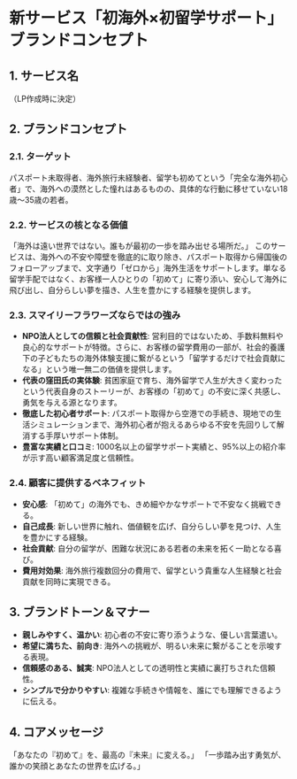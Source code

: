 # 新サービス「初海外×初留学サポート」ブランドコンセプト

## 1. サービス名
（LP作成時に決定）

## 2. ブランドコンセプト

### 2.1. ターゲット
パスポート未取得者、海外旅行未経験者、留学も初めてという「完全な海外初心者」で、海外への漠然とした憧れはあるものの、具体的な行動に移せていない18歳〜35歳の若者。

### 2.2. サービスの核となる価値
「海外は遠い世界ではない。誰もが最初の一歩を踏み出せる場所だ。」
このサービスは、海外への不安や障壁を徹底的に取り除き、パスポート取得から帰国後のフォローアップまで、文字通り「ゼロから」海外生活をサポートします。単なる留学手配ではなく、お客様一人ひとりの「初めて」に寄り添い、安心して海外に飛び出し、自分らしい夢を描き、人生を豊かにする経験を提供します。

### 2.3. スマイリーフラワーズならではの強み
*   **NPO法人としての信頼と社会貢献性**: 営利目的ではないため、手数料無料や良心的なサポートが特徴。さらに、お客様の留学費用の一部が、社会的養護下の子どもたちの海外体験支援に繋がるという「留学するだけで社会貢献になる」という唯一無二の価値を提供します。
*   **代表の窪田氏の実体験**: 貧困家庭で育ち、海外留学で人生が大きく変わったという代表自身のストーリーが、お客様の「初めて」の不安に深く共感し、勇気を与える源となります。
*   **徹底した初心者サポート**: パスポート取得から空港での手続き、現地での生活シミュレーションまで、海外初心者が抱えるあらゆる不安を先回りして解消する手厚いサポート体制。
*   **豊富な実績と口コミ**: 1000名以上の留学サポート実績と、95%以上の紹介率が示す高い顧客満足度と信頼性。

### 2.4. 顧客に提供するベネフィット
*   **安心感**: 「初めて」の海外でも、きめ細やかなサポートで不安なく挑戦できる。
*   **自己成長**: 新しい世界に触れ、価値観を広げ、自分らしい夢を見つけ、人生を豊かにする経験。
*   **社会貢献**: 自分の留学が、困難な状況にある若者の未来を拓く一助となる喜び。
*   **費用対効果**: 海外旅行複数回分の費用で、留学という貴重な人生経験と社会貢献を同時に実現できる。

## 3. ブランドトーン＆マナー
*   **親しみやすく、温かい**: 初心者の不安に寄り添うような、優しい言葉遣い。
*   **希望に満ちた、前向き**: 海外への挑戦が、明るい未来に繋がることを示唆する表現。
*   **信頼感のある、誠実**: NPO法人としての透明性と実績に裏打ちされた信頼性。
*   **シンプルで分かりやすい**: 複雑な手続きや情報を、誰にでも理解できるように伝える。

## 4. コアメッセージ
「あなたの『初めて』を、最高の『未来』に変える。」
「一歩踏み出す勇気が、誰かの笑顔とあなたの世界を広げる。」



